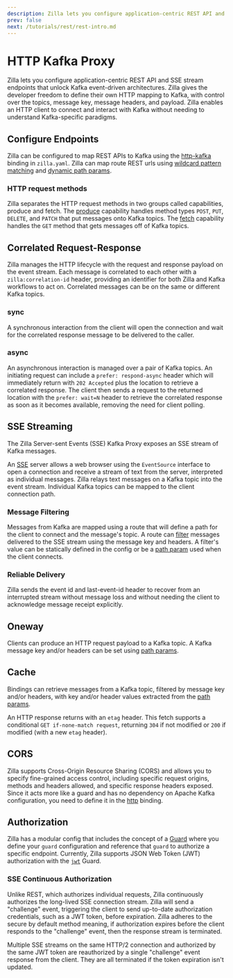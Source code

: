 ```yaml
---
description: Zilla lets you configure application-centric REST API and SSE stream endpoints that unlock Kafka event-driven architectures.
prev: false
next: /tutorials/rest/rest-intro.md
---
```


# HTTP Kafka Proxy

Zilla lets you configure application-centric REST API and SSE stream endpoints that unlock Kafka event-driven architectures. Zilla gives the developer freedom to define their own HTTP mapping to Kafka, with control over the topics, message key, message headers, and payload. Zilla enables an HTTP client to connect and interact with Kafka without needing to understand Kafka-specific paradigms.

## Configure Endpoints

Zilla can be configured to map REST APIs to Kafka using the [http-kafka](../../reference/config/bindings/binding-http-kafka.md) binding in `zilla.yaml`. Zilla can map route REST urls using [wildcard pattern matching](../../concepts/config-intro.html#pattern-matching) and [dynamic path params](../../concepts/config-intro.html#dynamic-path-parameters).

### HTTP request methods

Zilla separates the HTTP request methods in two groups called capabilities, produce and fetch. The [produce](../../concepts/config-intro.html#the-fetch-capability) capability handles method types `POST`, `PUT`, `DELETE`, and `PATCH` that put messages onto Kafka topics. The [fetch](../../reference/config/bindings/binding-http-kafka.md#with-capability-fetch) capability handles the `GET` method that gets messages off of Kafka topics.

## Correlated Request-Response

Zilla manages the HTTP lifecycle with the request and response payload on the event stream. Each message is correlated to each other with a `zilla:correlation-id` header, providing an identifier for both Zilla and Kafka workflows to act on. Correlated messages can be on the same or different Kafka topics.

### sync

A synchronous interaction from the client will open the connection and wait for the correlated response message to be delivered to the caller.

### async

An asynchronous interaction is managed over a pair of Kafka topics. An initiating request can include a `prefer: respond-async` header which will immediately return with `202 Accepted` plus the location to retrieve a correlated response. The client then sends a request to the returned location with the `prefer: wait=N` header to retrieve the correlated response as soon as it becomes available, removing the need for client polling.

## SSE Streaming

The Zilla Server-sent Events (SSE) Kafka Proxy exposes an SSE stream of Kafka messages.

An [SSE](https://html.spec.whatwg.org/multipage/server-sent-events.html) server allows a web browser using the `EventSource` interface to open a connection and receive a stream of text from the server, interpreted as individual messages. Zilla relays text messages on a Kafka topic into the event stream. Individual Kafka topics can be mapped to the client connection path.

### Message Filtering

Messages from Kafka are mapped using a route that will define a path for the client to connect and the message's topic. A route can [filter](../../reference/config/bindings/binding-sse-kafka.md#routes-with) messages delivered to the SSE stream using the message key and headers. A filter's value can be statically defined in the config or be a [path param](../../concepts/config-intro.html#dynamic-path-parameters) used when the client connects.

### Reliable Delivery

Zilla sends the event id and last-event-id header to recover from an interrupted stream without message loss and without needing the client to acknowledge message receipt explicitly.

## Oneway

Clients can produce an HTTP request payload to a Kafka topic. A Kafka message key and/or headers can be set using [path params](../../concepts/config-intro.html#dynamic-path-parameters).

## Cache

Bindings can retrieve messages from a Kafka topic, filtered by message key and/or headers, with key and/or header values extracted from the [path params](../../concepts/config-intro.html#dynamic-path-parameters).

An HTTP response returns with an `etag` header. This fetch supports a conditional `GET if-none-match request`, returning `304` if not modified or `200` if modified (with a new `etag` header).

## CORS

Zilla supports Cross-Origin Resource Sharing (CORS) and allows you to specify fine-grained access control, including specific request origins, methods and headers allowed, and specific response headers exposed. Since it acts more like a guard and has no dependency on Apache Kafka configuration, you need to define it in the [http](../../reference/config/bindings/binding-http.md) binding.

## Authorization

Zilla has a modular config that includes the concept of a [Guard](../../reference/config/overview.md#guards) where you define your `guard` configuration and reference that `guard` to authorize a specific endpoint. Currently, Zilla supports JSON Web Token (JWT) authorization with the [`jwt`](../../reference/config/guards/guard-jwt.md) Guard.

### SSE Continuous Authorization

Unlike REST, which authorizes individual requests, Zilla continuously authorizes the long-lived SSE connection stream. Zilla will send a "challenge" event, triggering the client to send up-to-date authorization credentials, such as a JWT token, before expiration. Zilla adheres to the secure by default method meaning, if authorization expires before the client responds to the "challenge" event, then the response stream is terminated.

Multiple SSE streams on the same HTTP/2 connection and authorized by the same JWT token are reauthorized by a single "challenge" event response from the client. They are all terminated if the token expiration isn't updated.
